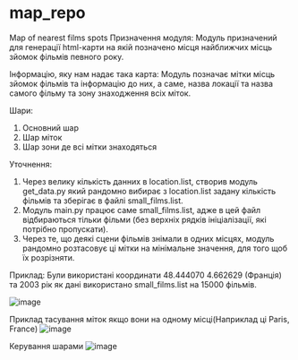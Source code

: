 # map_repo
Map of nearest films spots
Призначення модуля:
Модуль призначений для генерації html-карти на якій позначено місця найближчих місць зйомок фільмів певного року.

Інформацію, яку нам надає така карта:
Модуль позначає мітки місць зйомок фільмів та інформацію до них, а саме, назва локації та назва самого фільму та зону знаходження всіх міток.

Шари:
1) Основний шар
2) Шар міток
3) Шар зони де всі мітки знаходяться

Уточнення:
1) Через велику кількість данних в location.list, створив модуль get_data.py який рандомно вибирає з location.list задану кількість фільмів та зберігає в файлі small_films.list.
2) Модуль main.py працює саме small_films.list, адже в цей файл відбираються тільки фільми (без верхніх рядків ініціалізації, які потрібно пропускати).
3) Через те, що деякі сцени фільмів знімали в одних місцях, модуль рандомно розтасовує ці мітки на мінімальне значення, для того щоб їх розрізняти.

Приклад:
Були використані координати 48.444070 4.662629 (Франція) та 2003 рік як дані використано small_films.list на 15000 фільмів.

![image](https://user-images.githubusercontent.com/69431189/219314640-7791f590-9886-4bf6-8939-08a6fc5dd192.png)

Приклад тасування міток якщо вони на одному місці(Наприклад ці Paris, France)
![image](https://user-images.githubusercontent.com/69431189/219314732-8e2726aa-8591-411a-b27d-203992db02ec.png)

Керування шарами
![image](https://user-images.githubusercontent.com/69431189/219315068-3cea1a08-c588-47f4-a155-9f96de01bef3.png)
